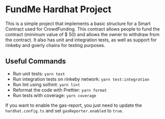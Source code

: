 # FundMe Hardhat Project

This is a simple project that implements a basic structure for a Smart Contract used for CrowdFunding. This contract allows people to fund the contract (minimum value of $ 50) and allows the owner to withdraw from the contract. It also has unit and integration tests, as well as support for rinkeby and goerly chains for testing purposes.

## Useful Commands

- Run unit tests: `yarn test`
- Run integration tests on rinkeby network: `yarn test:integration`
- Run lint using solhint: `yarn lint`
- Reformat the code with Prettier: `yarn format`
- Run tests with coverage: `yarn coverage`

If you want to enable the gas-report, you just need to update the `hardhat.config.ts` and set `gasReporter.enabled` to `true`.